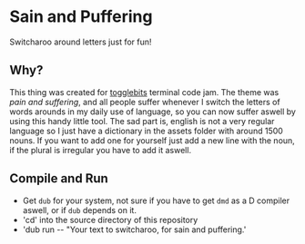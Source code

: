 # Sain and Puffering
Switcharoo around letters just for fun!

## Why?
This thing was created for [togglebits](https://www.twitch.tv/togglebit) terminal code jam. The theme was *pain and suffering*, and all people suffer whenever I switch the letters of words arounds in my daily use of language, so you can now suffer aswell by using this handy little tool. The sad part is, english is not a very regular language so I just have a dictionary in the assets folder with around 1500 nouns. If you want to add one for yourself just add a new line with the noun, if the plural is irregular you have to add it aswell.

## Compile and Run
- Get `dub` for your system, not sure if you have to get `dmd` as a D compiler aswell, or if `dub` depends on it.
- 'cd' into the source directory of this repository
- 'dub run -- "Your text to switcharoo, for sain and puffering.'
